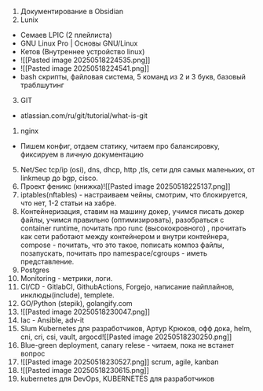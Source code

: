 1. Документирование в Obsidian
2. Lunix
-  Семаев LPIC (2 плейлиста)
- GNU Linux Pro | Основы GNU/Linux
- Кетов (Внутреннее устройство linux)
- ![[Pasted image 20250518224535.png]]
- ![[Pasted image 20250518224541.png]]
- bash скрипты, файловая система, 5 команд из 2 и 3 букв, базовый траблшутинг
3.  GIT
- atlassian.com/ru/git/tutorial/what-is-git
1.  nginx
-  Пишем конфиг, отдаем статику, читаем про балансировку, фиксируем в личную документацию
5.  Net/Sec tcp/ip (osi), dns, dhcp, http ,tls, сети для самых маленьких, от linkmeup до bgp, cisco.
6.  Проект феникс (книжка)![[Pasted image 20250518225137.png]]
7. iptables(nftables) - настраиваем чейны, смотрим, что блокируется, что нет, 1-2 статьи на хабре.
8. Контейнеризация, ставим на машину докер, учимся писать докер файлы, учимся правильно (оптимизировать), разобраться с container runtime, почитать про runc (высококровного) , прочитать как сети работают между контейнером и внутри контейнера, compose - почитать, что это такое, пописать композ файлы, позапускать, почитать про namespace/cgroups - иметь представление.
9. Postgres
10. Monitoring - метрики, логи.
11.  CI/CD - GitlabCI, GithubActions, Forgejo, написание пайплайнов, инклюды(include), templete. 
12.  GO/Python (stepik), golangify.com
13. ![[Pasted image 20250518230047.png]]
14. Iac - Ansible, adv-it
15. Slum Kubernetes для разработчиков, Артур Крюков, офф дока, helm, cni, cri, csi, vault, argocd![[Pasted image 20250518230250.png]]
16.  Blue-green deployment, canary relese - читаем, пока не встанет вопрос
17. ![[Pasted image 20250518230527.png]] scrum, agile, kanban
18. ![[Pasted image 20250518230615.png]]
19. kubernetes для DevOps, KUBERNETES для разработчиков  


